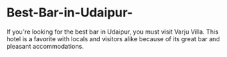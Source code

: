 # Best-Bar-in-Udaipur-
If you're looking for the best bar in Udaipur, you must visit Varju Villa. This hotel is a favorite with locals and visitors alike because of its great bar and pleasant accommodations.
